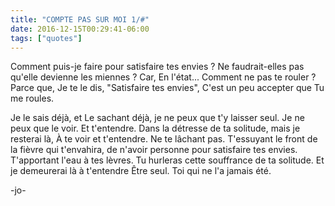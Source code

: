 ```yaml
---
title: "COMPTE PAS SUR MOI 1/#"
date: 2016-12-15T00:29:41-06:00
tags: ["quotes"]
---
```



Comment puis-je faire pour satisfaire tes envies ?
Ne faudrait-elles pas qu'elle devienne les miennes ?
Car,
En l'état...
Comment ne pas te rouler ?
Parce que,
Je te le dis,
"Satisfaire tes envies",
C'est un peu accepter que
Tu me roules.

Je le sais déjà, et
Le sachant déjà, je ne peux que t'y laisser seul.
Je ne peux que le voir. Et t'entendre.
Dans la détresse de ta solitude,
mais je resterai là,
À te voir et t'entendre.
Ne te lâchant pas.
T'essuyant le front de la fièvre qui t'envahira, de n'avoir personne pour satisfaire tes envies.
T'apportant l'eau à tes lèvres.
Tu hurleras cette souffrance de ta solitude.
Et je demeurerai là à t'entendre
Être seul.
Toi qui ne l'a jamais été.

-jo-
